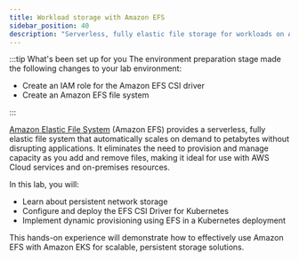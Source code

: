 ```yaml
---
title: Workload storage with Amazon EFS
sidebar_position: 40
description: "Serverless, fully elastic file storage for workloads on Amazon Elastic Kubernetes Service with Amazon Elastic File System."
---
```


:::tip What's been set up for you
The environment preparation stage made the following changes to your lab environment:

- Create an IAM role for the Amazon EFS CSI driver
- Create an Amazon EFS file system

:::

[Amazon Elastic File System](https://docs.aws.amazon.com/efs/latest/ug/whatisefs.html) (Amazon EFS) provides a serverless, fully elastic file system that automatically scales on demand to petabytes without disrupting applications. It eliminates the need to provision and manage capacity as you add and remove files, making it ideal for use with AWS Cloud services and on-premises resources.

In this lab, you will:

- Learn about persistent network storage
- Configure and deploy the EFS CSI Driver for Kubernetes
- Implement dynamic provisioning using EFS in a Kubernetes deployment

This hands-on experience will demonstrate how to effectively use Amazon EFS with Amazon EKS for scalable, persistent storage solutions.
